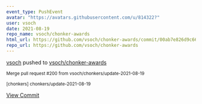 ```yaml
---
event_type: PushEvent
avatar: "https://avatars.githubusercontent.com/u/814322?"
user: vsoch
date: 2021-08-19
repo_name: vsoch/chonker-awards
html_url: https://github.com/vsoch/chonker-awards/commit/00ab7e826d9c6629a511c6619927d0ab16f85190
repo_url: https://github.com/vsoch/chonker-awards
---
```


<a href='https://github.com/vsoch' target='_blank'>vsoch</a> pushed to <a href='https://github.com/vsoch/chonker-awards' target='_blank'>vsoch/chonker-awards</a>

<small>Merge pull request #200 from vsoch/chonkers/update-2021-08-19

[chonkers] chonkers/update-2021-08-19</small>

<a href='https://github.com/vsoch/chonker-awards/commit/00ab7e826d9c6629a511c6619927d0ab16f85190' target='_blank'>View Commit</a>